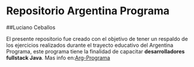 # Repositorio Argentina Programa 

##Luciano Ceballos

El presente repositorio fue creado con el objetivo de tener un respaldo de los ejercicios realizados durante el trayecto educativo del Argentina Programa, 
este programa tiene la finalidad de capacitar **desarrolladores fullstack Java**.
Mas info en:[Arg-Programa](https://www.argentina.gob.ar/produccion/transformacion-digital-y-economia-del-conocimiento/argentina-programa)
